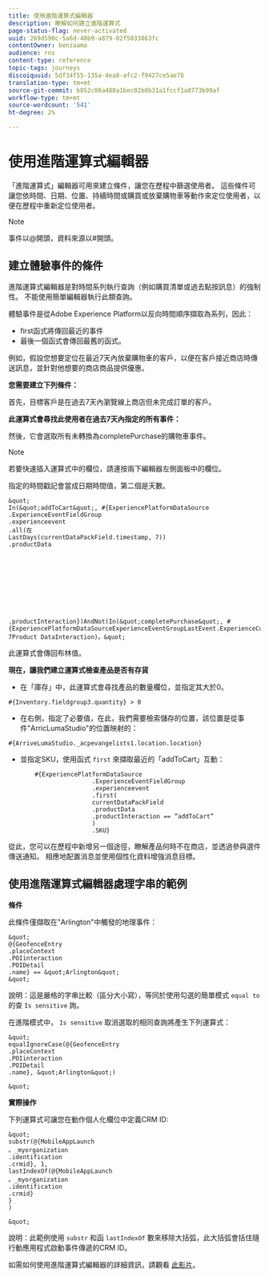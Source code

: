 ```yaml
---
title: 使用進階運算式編輯器
description: 瞭解如何建立進階運算式
page-status-flag: never-activated
uuid: 269d590c-5a6d-40b9-a879-02f5033863fc
contentOwner: benzaama
audience: rns
content-type: reference
topic-tags: journeys
discoiquuid: 5df34f55-135a-4ea8-afc2-f9427ce5ae7b
translation-type: tm+mt
source-git-commit: b852c08a488a1bec02b8b31a1fccf1a8773b99af
workflow-type: tm+mt
source-wordcount: '541'
ht-degree: 2%

---
```



# 使用進階運算式編輯器

「進階運算式」編輯器可用來建立條件，讓您在歷程中篩選使用者。 這些條件可讓您依時間、日期、位置、持續時間或購買或放棄購物車等動作來定位使用者，以便在歷程中重新定位使用者。

>[!NOTE]
>
>事件以@開頭，資料來源以#開頭。

## 建立體驗事件的條件

進階運算式編輯器是對時間系列執行查詢（例如購買清單或過去點按訊息）的強制性。 不能使用簡單編輯器執行此類查詢。

體驗事件是從Adobe Experience Platform以反向時間順序擷取為系列，因此：

* first函式將傳回最近的事件
* 最後一個函式會傳回最舊的函式。

例如，假設您想要定位在最近7天內放棄購物車的客戶，以便在客戶接近商店時傳送訊息，並針對他想要的商店商品提供優惠。

**您需要建立下列條件：**

首先，目標客戶是在過去7天內瀏覽線上商店但未完成訂單的客戶。

<!--**This expression looks for a specified value in a string value:**

`In (“addToCart”, #{field reference from experience event})`-->

**此運算式會尋找此使用者在過去7天內指定的所有事件：**

然後，它會選取所有未轉換為completePurchase的購物車事件。

>[!NOTE]
>
>若要快速插入運算式中的欄位，請連按兩下編輯器左側面板中的欄位。

指定的時間戳記會當成日期時間值，第二個是天數。

    &quot;
    In(&quot;addToCart&quot;, #{ExperiencePlatformDataSource
    .ExperienceEventFieldGroup
    .experienceevent
    .all(在
    LastDays(currentDataPackField.timestamp, 7))
    .productData
    
    
    
    
    
    
    
    
    
    
    .productInteraction})AndNot(In(&quot;completePurchase&quot;, #{ExperiencePlatformDataSourceExperienceEventGroupLastEvent.ExperienceCurrentField.7)All(In&#39;DataField.Pack, 7Product DataInteraction)。&quot;

此運算式會傳回布林值。

**現在，讓我們建立運算式檢查產品是否有存貨**

* 在「庫存」中，此運算式會尋找產品的數量欄位，並指定其大於0。

`#{Inventory.fieldgroup3.quantity} > 0`

* 在右側，指定了必要值，在此，我們需要檢索儲存的位置，該位置是從事件&quot;ArricLumaStudio&quot;的位置映射的：

`#{ArriveLumaStudio._acpevangelists1.location.location}`

* 並指定SKU，使用函式 `first` 來擷取最近的「addToCart」互動：

   ```
       #{ExperiencePlatformDataSource
                       .ExperienceEventFieldGroup
                       .experienceevent
                       .first(
                       currentDataPackField
                       .productData
                       .productInteraction == “addToCart”
                       )
                       .SKU}
   ```

從此，您可以在歷程中新增另一個途徑，瞭解產品何時不在商店，並透過參與選件傳送通知。 相應地配置消息並使用個性化資料增強消息目標。

## 使用進階運算式編輯器處理字串的範例

**條件**

此條件僅擷取在&quot;Arlington&quot;中觸發的地理事件：

    &quot;
    @{GeofenceEntry
    .placeContext
    .POIinteraction
    .POIDetail
    .name} == &quot;Arlington&quot;
    &quot;

說明：這是嚴格的字串比較（區分大小寫），等同於使用勾選的簡單模式 `equal to` 的查 `Is sensitive` 詢。

在進階模式中， `Is sensitive` 取消選取的相同查詢將產生下列運算式：

    &quot;
    equalIgnoreCase(@{GeofenceEntry
    .placeContext
    .POIinteraction
    .POIDetail
    .name}, &quot;Arlington&quot;)
    
    &quot;

**實際操作**

下列運算式可讓您在動作個人化欄位中定義CRM ID:

    &quot;
    substr(@{MobileAppLaunch
    。_myorganization
    .identification
    .crmid}, 1,
    lastIndexOf(@{MobileAppLaunch
    。_myorganization
    .identification
    .crmid}
    }
    )
    
    &quot;

說明：此範例使用 `substr` 和函 `lastIndexOf` 數來移除大括弧，此大括弧會括住隨行動應用程式啟動事件傳遞的CRM ID。

如需如何使用進階運算式編輯器的詳細資訊，請觀看 [此影片](https://docs.adobe.com/content/help/en/platform-learn/tutorials/journey-orchestration/create-a-journey.html)。

